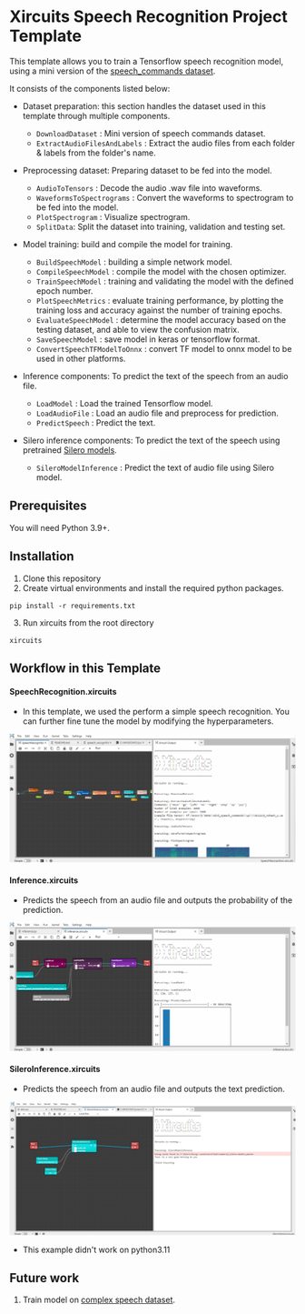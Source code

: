 # Xircuits Speech Recognition Project Template

This template allows you to train a Tensorflow speech recognition model, using a mini version of the [speech_commands dataset](https://www.tensorflow.org/datasets/catalog/speech_commands).

It consists of the components listed below:

- Dataset preparation: this section handles the dataset used in this template through multiple components.

  - `DownloadDataset` : Mini version of speech commands dataset.
  - `ExtractAudioFilesAndLabels` : Extract the audio files from each folder & labels from the folder's name.
  
- Preprocessing dataset: Preparing dataset to be fed into the model.
  - `AudioToTensors` : Decode the audio .wav file into waveforms.
  - `WaveformsToSpectrograms` : Convert the waveforms to spectrogram to be fed into the model.
  - `PlotSpectrogram` : Visualize spectrogram.
  - `SplitData`: Split the dataset into training, validation and testing set.

- Model training: build and compile the model for training.
  - `BuildSpeechModel` : building a simple network model.
  - `CompileSpeechModel` : compile the model with the chosen optimizer.
  - `TrainSpeechModel` : training and validating the model with the defined epoch number.
  - `PlotSpeechMetrics` : evaluate training performance, by plotting the training loss and accuracy against the number of training epochs.
  - `EvaluateSpeechModel` : determine the model accuracy based on the testing dataset, and able to view the confusion matrix.
  - `SaveSpeechModel` : save model in keras or tensorflow format.
  - `ConvertSpeechTFModelToOnnx` : convert TF model to onnx model to be used in other platforms.
  
- Inference components: To predict the text of the speech from an audio file.
    - `LoadModel` : Load the trained Tensorflow model.
    - `LoadAudioFile` : Load an audio file and preprocess for prediction.
    - `PredictSpeech` : Predict the text.

- Silero inference components: To predict the text of the speech using pretrained [Silero models](https://github.com/snakers4/silero-models).
    - `SileroModelInference` : Predict the text of audio file using Silero model.
  
## Prerequisites

You will need Python 3.9+.

## Installation

1. Clone this repository
2. Create virtual environments and install the required python packages.

```
pip install -r requirements.txt
```

3. Run xircuits from the root directory

```
xircuits
```

## Workflow in this Template

#### SpeechRecognition.xircuits

- In this template, we used the perform a simple speech recognition. You can further fine tune the model by modifying the hyperparameters.

![Template](https://github.com/XpressAI/x-template-speech_recognition/raw/main/images/speech_recognition.gif)

#### Inference.xircuits

- Predicts the speech from an audio file and outputs the probability of the prediction. 

![Template](https://github.com/XpressAI/x-template-speech_recognition/raw/main/images/speech_recognition_inference.gif)

#### SileroInference.xircuits

- Predicts the speech from an audio file and outputs the text prediction. 

![Template](https://github.com/XpressAI/x-template-speech_recognition/raw/main/images/silero_inference.jpg)
- This example didn't work on python3.11

## Future work

1. Train model on [complex speech dataset](https://www.tensorflow.org/datasets/catalog/librispeech).
